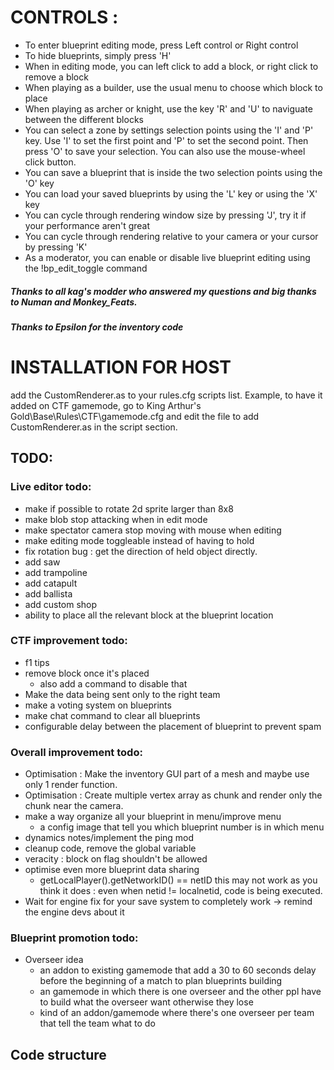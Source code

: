 # CONTROLS :
- To enter blueprint editing mode, press Left control or Right control
- To hide blueprints, simply press 'H'
- When in editing mode, you can left click to add a block, or right click to remove a block
- When playing as a builder, use the usual menu to choose which block to place
- When playing as archer or knight, use the key 'R' and 'U' to naviguate between the different blocks
- You can select a zone by settings selection points using the 'I' and 'P' key. Use 'I' to set the first point and 'P' to set the second point. Then press 'O' to save your selection. You can also use the mouse-wheel click button.
- You can save a blueprint that is inside the two selection points using the 'O' key
- You can load your saved blueprints by using the 'L' key or using the 'X' key
- You can cycle through rendering window size by pressing 'J', try it if your performance aren't great
- You can cycle through rendering relative to your camera or your cursor by pressing 'K'
- As a moderator, you can enable or disable live blueprint editing using the !bp_edit_toggle command
##### Thanks to all kag's modder who answered my questions and big thanks to Numan and Monkey_Feats.
##### Thanks to Epsilon for the inventory code

# INSTALLATION FOR HOST
add the CustomRenderer.as to your rules.cfg scripts list. Example, to have it added on CTF gamemode, go to King Arthur's Gold\Base\Rules\CTF\gamemode.cfg and edit the file to add CustomRenderer.as in the script section.

## TODO:
### Live editor todo:
* make if possible to rotate 2d sprite larger than 8x8
* make blob stop attacking when in edit mode
* make spectator camera stop moving with mouse when editing
* make editing mode toggleable instead of having to hold
* fix rotation bug : get the direction of held object directly.
* add saw
* add trampoline
* add catapult
* add ballista
* add custom shop
* ability to place all the relevant block at the blueprint location

### CTF improvement todo:
- f1 tips
- remove block once it's placed
    - also add a command to disable that
- Make the data being sent only to the right team
- make a voting system on blueprints
- make chat command to clear all blueprints
- configurable delay between the placement of blueprint to prevent spam

### Overall improvement todo:
- Optimisation : Make the inventory GUI part of a mesh and maybe use only 1 render function.
- Optimisation : Create multiple vertex array as chunk and render only the chunk near the camera.
- make a way organize all your blueprint in menu/improve menu
    - a config image that tell you which blueprint number is in which menu
- dynamics notes/implement the ping mod
- cleanup code, remove the global variable
- veracity : block on flag shouldn't be allowed 
- optimise even more blueprint data sharing
    - getLocalPlayer().getNetworkID() == netID this may not work as you think it does : even when netid != localnetid, code is being executed.
- Wait for engine fix for your save system to completely work -> remind the engine devs about it

### Blueprint promotion todo:
- Overseer idea
    - an addon to existing gamemode that add a 30 to 60 seconds delay before the beginning of a match to plan blueprints building
    - an gamemode in which there is one overseer and the other ppl have to build what the overseer want otherwise they lose
    - kind of an addon/gamemode where there's one overseer per team that tell the team what to do

## Code structure
